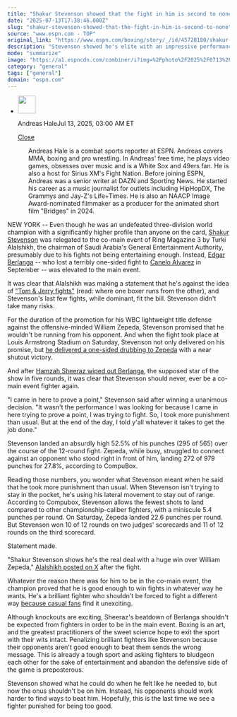 ```yaml
---
title: "Shakur Stevenson showed that the fight in him is second to none"
date: "2025-07-13T17:38:46.000Z"
slug: "shakur-stevenson-showed-that-the-fight-in-him-is-second-to-none"
source: "www.espn.com - TOP"
original_link: "https://www.espn.com/boxing/story/_/id/45728180/shakur-stevenson-showed-boxing-fight-second-none"
description: "Stevenson showed he's elite with an impressive performance on Saturday, even as the co-main event."
mode: "summarize"
image: "https://a1.espncdn.com/combiner/i?img=%2Fphoto%2F2025%2F0713%2Fr1518416_1296x729_16%2D9.jpg"
category: "general"
tags: ["general"]
domain: "espn.com"
---
```

<div id="readability-page-1" class="page"><div><div><ul><li><p><img src="https://a.espncdn.com/combiner/i?img=/i/columnists/full/hale_andreas.png&amp;h=80&amp;w=80&amp;scale=crop" alt="" width="40" height="40"></p><p>Andreas Hale<span>Jul 13, 2025, 03:00 AM ET</span></p><div><p><a href="#">Close</a></p><ul>Andreas Hale is a combat sports reporter at ESPN. Andreas covers MMA, boxing and pro wrestling. In Andreas' free time, he plays video games, obsesses over music and is a White Sox and 49ers fan. He is also a host for Sirius XM's Fight Nation. Before joining ESPN, Andreas was a senior writer at DAZN and Sporting News. He started his career as a music journalist for outlets including HipHopDX, The Grammys and Jay-Z's Life+Times. He is also an NAACP Image Award-nominated filmmaker as a producer for the animated short film "Bridges" in 2024.</ul></div></li></ul></div><p>NEW YORK -- Even though he was an undefeated three-division world champion with a significantly higher profile than anyone on the card, <a href="https://www.espn.com/boxing/story/_/id/38550909/shakur-stevenson-biography-record-fights-more">Shakur Stevenson</a> was relegated to the co-main event of Ring Magazine 3 by Turki Alalshikh, the chairman of Saudi Arabia's General Entertainment Authority, presumably due to his fights not being entertaining enough. Instead, <a href="https://www.espn.com/boxing/story/_/id/41120095/edgar-berlanga-biography-boxing-record-fights-more">Edgar Berlanga</a> -- who lost a terribly one-sided fight to <a href="https://www.espn.com/boxing/story/_/id/38447326/canelo-alvarez-biography-boxing-record-fights-more">Canelo Alvarez</a> in September -- was elevated to the main event.</p><p>It was clear that Alalshikh was making a statement that he's against the idea of <a href="https://x.com/Turki_alalshikh/status/1932607271101473099?ref_src=twsrc%5Etfw">"Tom &amp; Jerry fights"</a> (read: where one boxer runs from the other), and Stevenson's last few fights, while dominant, fit the bill. Stevenson didn't take many risks.</p><p>For the duration of the promotion for his WBC lightweight title defense against the offensive-minded William Zepeda, Stevenson promised that he wouldn't be running from his opponent. And when the fight took place at Louis Armstrong Stadium on Saturday, Stevenson not only delivered on his promise, but <a href="https://www.espn.com/boxing/story/_/id/45727691/shakur-stevenson-tops-william-zepeda-unanimous-decision-keep-belt">he delivered a one-sided drubbing to Zepeda</a> with a near shutout victory.</p><p>And after <a href="https://www.espn.com/boxing/story/_/id/45727893/hamzah-sheeraz-posts-fifth-round-tko-edgar-berlanga">Hamzah Sheeraz wiped out Berlanga</a>, the supposed star of the show in five rounds, it was clear that Stevenson should never, ever be a co-main event fighter again.</p><p>"I came in here to prove a point," Stevenson said after winning a unanimous decision. "It wasn't the performance I was looking for because I came in here trying to prove a point, I was trying to fight. So, I took more punishment than usual. But at the end of the day, I told y'all whatever it takes to get the job done."</p><p>Stevenson landed an absurdly high 52.5% of his punches (295 of 565) over the course of the 12-round fight. Zepeda, while busy, struggled to connect against an opponent who stood right in front of him, landing 272 of 979 punches for 27.8%, according to CompuBox.</p><p>Reading those numbers, you wonder what Stevenson meant when he said that he took more punishment than usual. When Stevenson isn't trying to stay in the pocket, he's using his lateral movement to stay out of range. According to Compubox, Stevenson allows the fewest shots to land compared to other championship-caliber fighters, with a miniscule 5.4 punches per round. On Saturday, Zepeda landed 22.6 punches per round. But Stevenson won 10 of 12 rounds on two judges' scorecards and 11 of 12 rounds on the third scorecard.</p><p>Statement made.</p><p>"Shakur Stevenson shows he's the real deal with a huge win over William Zepeda," <a href="https://x.com/Turki_alalshikh/status/1944227694717116567">Alalshikh posted on X</a> after the fight.</p><p>Whatever the reason there was for him to be in the co-main event, the champion proved that he is good enough to win fights in whatever way he wants. He's a brilliant fighter who shouldn't be forced to fight a different way <a href="https://www.espn.com/boxing/story/_/id/45698930/shakur-stevenson-casual-boxing-fans-william-zepeda">because casual fans</a> find it unexciting.</p><p>Although knockouts are exciting, Sheeraz's beatdown of Berlanga shouldn't be expected from fighters in order to be in the main event. Boxing is an art, and the greatest practitioners of the sweet science hope to exit the sport with their wits intact. Penalizing brilliant fighters like Stevenson because their opponents aren't good enough to beat them sends the wrong message. This is already a tough sport and asking fighters to bludgeon each other for the sake of entertainment and abandon the defensive side of the game is preposterous.</p><p>Stevenson showed what he could do when he felt like he needed to, but now the onus shouldn't be on him. Instead, his opponents should work harder to find ways to beat him. Hopefully, this is the last time we see a fighter punished for being too good.</p>
</div></div>